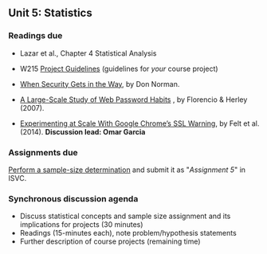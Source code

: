 ## Unit 5: Statistics

### Readings due

  - Lazar et al., Chapter 4 Statistical Analysis

  - W215 [Project Guidelines](/project/)  (guidelines for *your* course project)

  - [When Security Gets in the Way](https://jnd.org/when_security_gets_in_the_way/), by Don Norman.

  - [A Large-Scale Study of Web Password Habits](https://cormac.herley.org/docs/www2007.pdf) , by Florencio & Herley (2007).

  - [Experimenting at Scale With Google Chrome’s SSL Warning](https://static.googleusercontent.com/media/research.google.com/en//pubs/archive/41927.pdf), by Felt et al. (2014). **Discussion lead: Omar Garcia**



### Assignments due

[Perform a sample-size determination](/assignments/sample-size.md) and submit it as "*Assignment 5*" in ISVC.



### Synchronous discussion agenda

  - Discuss statistical concepts and sample size assignment and its implications for projects (30 minutes)
  - Readings (15-minutes each), note problem/hypothesis statements
  - Further description of course projects (remaining time)
